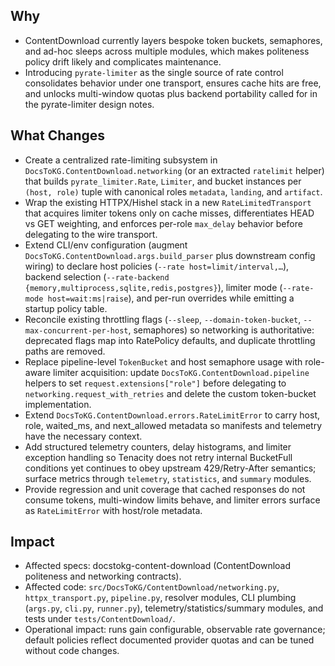 ## Why
- ContentDownload currently layers bespoke token buckets, semaphores, and ad-hoc sleeps across multiple modules, which makes politeness policy drift likely and complicates maintenance.
- Introducing `pyrate-limiter` as the single source of rate control consolidates behavior under one transport, ensures cache hits are free, and unlocks multi-window quotas plus backend portability called for in the pyrate-limiter design notes.

## What Changes
- Create a centralized rate-limiting subsystem in `DocsToKG.ContentDownload.networking` (or an extracted `ratelimit` helper) that builds `pyrate_limiter.Rate`, `Limiter`, and bucket instances per `(host, role)` tuple with canonical roles `metadata`, `landing`, and `artifact`.
- Wrap the existing HTTPX/Hishel stack in a new `RateLimitedTransport` that acquires limiter tokens only on cache misses, differentiates HEAD vs GET weighting, and enforces per-role `max_delay` behavior before delegating to the wire transport.
- Extend CLI/env configuration (augment `DocsToKG.ContentDownload.args.build_parser` plus downstream config wiring) to declare host policies (`--rate host=limit/interval,…`), backend selection (`--rate-backend {memory,multiprocess,sqlite,redis,postgres}`), limiter mode (`--rate-mode host=wait:ms|raise`), and per-run overrides while emitting a startup policy table.
- Reconcile existing throttling flags (`--sleep`, `--domain-token-bucket`, `--max-concurrent-per-host`, semaphores) so networking is authoritative: deprecated flags map into RatePolicy defaults, and duplicate throttling paths are removed.
- Replace pipeline-level `TokenBucket` and host semaphore usage with role-aware limiter acquisition: update `DocsToKG.ContentDownload.pipeline` helpers to set `request.extensions["role"]` before delegating to `networking.request_with_retries` and delete the custom token-bucket implementation.
- Extend `DocsToKG.ContentDownload.errors.RateLimitError` to carry host, role, waited_ms, and next_allowed metadata so manifests and telemetry have the necessary context.
- Add structured telemetry counters, delay histograms, and limiter exception handling so Tenacity does not retry internal BucketFull conditions yet continues to obey upstream 429/Retry-After semantics; surface metrics through `telemetry`, `statistics`, and `summary` modules.
- Provide regression and unit coverage that cached responses do not consume tokens, multi-window limits behave, and limiter errors surface as `RateLimitError` with host/role metadata.

## Impact
- Affected specs: docstokg-content-download (ContentDownload politeness and networking contracts).
- Affected code: `src/DocsToKG/ContentDownload/networking.py`, `httpx_transport.py`, `pipeline.py`, resolver modules, CLI plumbing (`args.py`, `cli.py`, `runner.py`), telemetry/statistics/summary modules, and tests under `tests/ContentDownload/`.
- Operational impact: runs gain configurable, observable rate governance; default policies reflect documented provider quotas and can be tuned without code changes.
